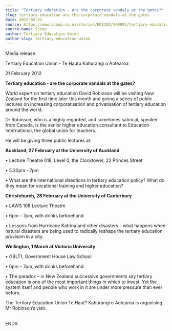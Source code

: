 ```yaml
---
title: "Tertiary education - are the corporate vandals at the gates?"
slug: tertiary-education-are-the-corporate-vandals-at-the-gates
date: 2012-02-21
source: https://www.scoop.co.nz/stories/ED1202/S00092/tertiary-education-are-the-corporate-vandals-at-the-gates.htm
source-name: Scoop
author: Tertiary Education Union
author-slug: tertiary-education-union
---
```


<p>Media release</p>

<p>Tertiary Education Union - Te Hautu
Kahurangi o Aotearoa</p>

<p>21 February 2012</p>

<p><strong>Tertiary
education - are the corporate vandals at the
gates?</strong></p>

<p>World expert on tertiary education David Robinson will be visiting New
Zealand for the first time later this month and giving a
series of public lectures on increasing corporatisation and
privatisation of tertiary education around the world.</p>

<p>Dr
Robinson, who is a highly regarded, and sometimes satirical,
speaker from Canada, is the senior higher education
consultant to Education International, the global union for
teachers.</p>

<p>He will be giving three public lectures
at:</p>

<p><strong>Auckland, 27 February at the University of
Auckland</strong></p>

<p>•	Lecture Theatre 018, Level 0, the
Clocktower, 22 Princes Street</p>

<p>•	5.30pm - 7pm</p>

<p>•	What
are the international directions in tertiary education
policy? What do they mean for vocational training and higher
education?</p>

<p><strong>Christchurch, 28 February at the
University of Canterbury</strong></p>

<p>•	LAWS 108 Lecture
Theatre</p>

<p>•	6pm - 7pm, with drinks
beforehand</p>

<p>•	Lessons from Hurricane Katrina and other
disasters - what happens when natural disasters are being
used to radically reshape the tertiary education provision
in a city.</p>

<p><strong>Wellington, 1 March at Victoria
University</strong></p>

<p>•	GBLT1, Government House Law
School</p>

<p>•	6pm - 7pm, with drinks beforehand</p>

<p>•	The
paradox – in New Zealand successive governments say
tertiary education is one of the most important things in
which to invest. Yet the system itself and people who work
in it are under more pressure than ever before.</p>

<p>The
Tertiary Education Union Te Haut? Kahurangi o Aotearoa is
organising Mr Robinson’s
visit.</p>

<p><br>ENDS<br><p>

